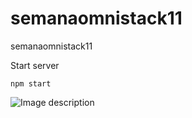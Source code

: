 # semanaomnistack11
semanaomnistack11

Start server
```
npm start
```


![Image description]("https://raw.githubusercontent.com/bferronato/semanaomnistack11/master/Certifica%20OmniStack.png")
